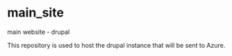 # main_site
main website - drupal

This repository is used to host the drupal instance that will be sent to Azure.
